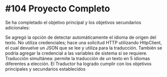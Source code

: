 # #104 Proyecto Completo

Se ha completado el objetivo principal y los objetivos secundarios adicionales:

Se agregó la opción de detectar automáticamente el idioma de origen del texto.
No utiliza credenciales; hace una solicitud HTTP utilizando HttpClient, el cual devuelve un JSON que se lee y utiliza para la traducción. También se podría agregar la credencial a las variables de sistema si se requiere.
Traducción simultánea: permite la traducción de un texto en 5 idiomas diferentes a elección.
El Traductor ha logrado cumplir con los objetivos principales y secundarios establecidos
